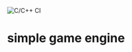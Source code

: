 ![C/C++ CI](https://github.com/mlogic1/engine/workflows/C/C++%20CI/badge.svg?branch=master)
# simple game engine